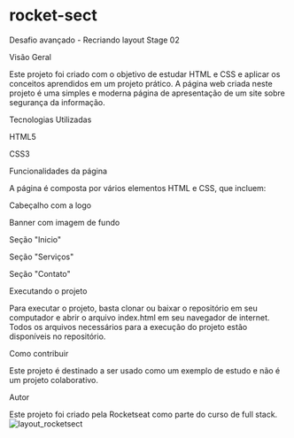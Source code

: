 # rocket-sect
Desafio avançado - Recriando layout Stage 02

Visão Geral

Este projeto foi criado com o objetivo de estudar HTML e CSS e aplicar os conceitos aprendidos em um projeto prático. A página web criada neste projeto é uma simples e moderna página de apresentação de um site sobre segurança da informação.

Tecnologias Utilizadas

HTML5

CSS3

Funcionalidades da página

A página é composta por vários elementos HTML e CSS, que incluem:

Cabeçalho com a logo

Banner com imagem de fundo

Seção "Inicio" 

Seção "Serviços" 

Seção "Contato" 

Executando o projeto

Para executar o projeto, basta clonar ou baixar o repositório em seu computador e abrir o arquivo index.html em seu navegador de internet. Todos os arquivos necessários para a execução do projeto estão disponíveis no repositório.

Como contribuir

Este projeto é destinado a ser usado como um exemplo de estudo e não é um projeto colaborativo.

Autor

Este projeto foi criado pela Rocketseat como parte do curso de full stack. 
![layout_rocketsect](https://user-images.githubusercontent.com/82898190/219156399-82ebb8c2-327b-468b-9200-4374deb8ace9.png)
